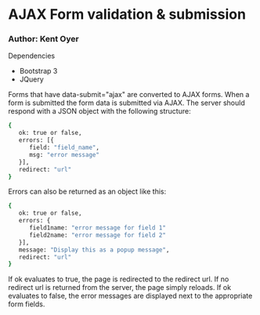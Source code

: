 # AJAX Form validation & submission
### Author: Kent Oyer
Dependencies
- Bootstrap 3
- JQuery

Forms that have data-submit="ajax" are converted to AJAX forms. When a form is submitted the form data is submitted via AJAX. 
The server should respond with a JSON object with the following structure:
 
```sh
{
   ok: true or false,           
   errors: [{
      field: "field_name",
      msg: "error message"
   }],
   redirect: "url"
}
```

Errors can also be returned as an object like this:

```sh
{
   ok: true or false,           
   errors: {
      field1name: "error message for field 1"
      field2name: "error message for field 2"
   }],
   message: "Display this as a popup message",
   redirect: "url"
}
```
If ok evaluates to true, the page is redirected to the redirect url. If no redirect url is returned from the server, the page simply reloads. If ok evaluates to false, the error messages are displayed next to the appropriate form fields.

